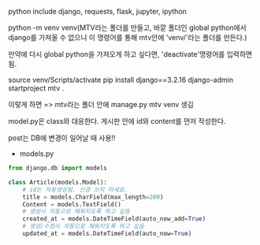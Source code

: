 python include django, requests, flask, jupyter, ipython

python -m venv venv(MTV라는 폴더를 만들고, 바깥 폴더인 global python에서 django를 가져올 수 없으니 이 명령어를 통해 mtv안에 'venv/'라는 폴더를 만든다.)

만약에 다시 global python을 가져오게 하고 싶다면, 'deactivate'명령어를 입력하면 됨.

source venv/Scripts/activate
pip install django==3.2.16
django-admin startproject mtv .

이렇게 하면
=> mtv라는 폴더 안에 manage.py mtv venv 생김

model.py은 class와 대응한다. 게시판 안에 id와 content를 먼저 작성한다.






post는 DB에 변경이 일어날 때 사용!!




















* models.py
```python
from django.db import models

class Article(models.Model):
    # id는 자동생성됨. 신경 쓰지 마세요.
    title = models.CharField(max_length=200)
    Content = models.TextField()
    # 생성시 자동으로 채워지도록 하고 싶음
    created_at = models.DateTimeField(auto_now_add=True)
    # 생성/수정시 자동으로 채워지도록 하고 싶음
    updated_at = models.DateTimeField(auto_now=True)
```